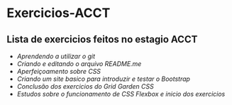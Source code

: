 # Exercicios-ACCT
## Lista de exercicios feitos no estagio ACCT

- *Aprendendo a utilizar o git*
- *Criando e editando o arquivo README.me*
- *Aperfeiçoamento sobre CSS*
- *Criando um site basico para introduzir e testar o Bootstrap*
- *Conclusão dos exercicios do Grid Garden CSS*
- *Estudos sobre o funcionamento de CSS Flexbox e inicio dos exercicios*